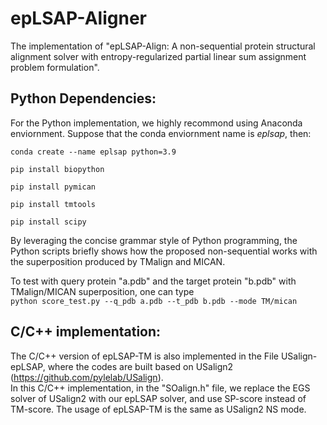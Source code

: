 # epLSAP-Aligner
The implementation of "epLSAP-Align: A non-sequential protein structural alignment solver with entropy-regularized partial linear sum assignment
problem formulation".     
            
## Python Dependencies:
For the Python implementation, we highly recommond using Anaconda enviornment. Suppose that the conda enviornment name is *eplsap*, then:

`conda create --name eplsap python=3.9`

`pip install biopython`

`pip install pymican`

`pip install tmtools`

`pip install scipy`
            
By leveraging the concise grammar style of Python programming, the Python scripts briefly shows how the proposed non-sequential works with the superposition produced by TMalign and MICAN.     

To test with query protein "a.pdb" and the target protein "b.pdb" with TMalign/MICAN superposition, one can type   
`python score_test.py --q_pdb a.pdb --t_pdb b.pdb --mode TM/mican`

## C/C++ implementation:
The C/C++ version of epLSAP-TM is also implemented in the File USalign-epLSAP, where the codes are built based on USalign2 (https://github.com/pylelab/USalign).    
In this C/C++ implementation, in the "SOalign.h" file, we replace the EGS solver of USalign2 with our epLSAP solver, and use SP-score instead of TM-score. The usage of epLSAP-TM is the same as USalign2 NS mode.  

